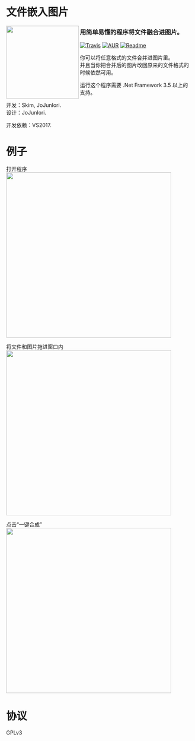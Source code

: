 # 文件嵌入图片

<img src="https://github.com/jojuniori/FileInImage/raw/master/icon.png" width="196px" align="left">

### 用简单易懂的程序将文件融合进图片。

[![Travis](https://img.shields.io/travis/rust-lang/rust.svg)]()
[![AUR](https://img.shields.io/aur/license/yaourt.svg)]()
[![Readme](https://img.shields.io/badge/readme-english-blue.svg)](https://github.com/jojuniori/FileInImage/blob/master/README.md)

你可以将任意格式的文件合并进图片里。  
并且当你把合并后的图片改回原来的文件格式的时候依然可用。  

运行这个程序需要 .Net Framework 3.5 以上的支持。

开发：Skim, JoJunIori.  
设计：JoJunIori.

开发依赖：VS2017.


# 例子

打开程序  
<img src="https://github.com/jojuniori/FileInImage/raw/master/sample_open.png" width="445px">  

将文件和图片拖进窗口内   
<img src="https://github.com/jojuniori/FileInImage/raw/master/sample_input.png" width="445px">  

点击“一键合成”  
<img src="https://github.com/jojuniori/FileInImage/raw/master/sample_output.png" width="445px">  

# 协议

GPLv3
